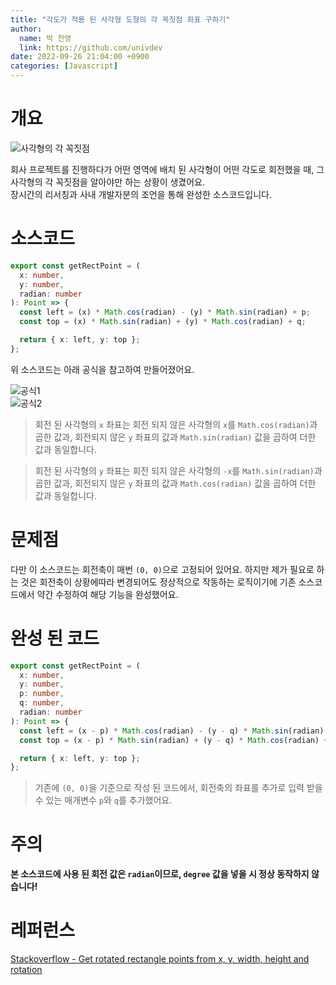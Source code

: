 ```yaml
---
title: "각도가 적용 된 사각형 도형의 각 꼭짓점 좌표 구하기"
author:
  name: 박 찬영
  link: https://github.com/univdev
date: 2022-09-26 21:04:00 +0900
categories: [Javascript]
---
```

# 개요
![사각형의 각 꼭짓점][사각형]

회사 프로젝트를 진행하다가 어떤 영역에 배치 된 사각형이 어떤 각도로 회전했을 때, 그 사각형의 각 꼭짓점을 알아야만 하는 상황이 생겼어요.  
장시간의 리서칭과 사내 개발자분의 조언을 통해 완성한 소스코드입니다.

# 소스코드
```typescript
export const getRectPoint = (
  x: number,
  y: number,
  radian: number
): Point => {
  const left = (x) * Math.cos(radian) - (y) * Math.sin(radian) + p;
  const top = (x) * Math.sin(radian) + (y) * Math.cos(radian) + q;

  return { x: left, y: top };
};
```

위 소스코드는 아래 공식을 참고하여 만들어졌어요.

![공식1][공식1]  
![공식2][공식2]

> 회전 된 사각형의 `x` 좌표는 회전 되지 않은 사각형의 `x`를 `Math.cos(radian)`과 곱한 값과, 회전되지 않은 `y` 좌표의 값과 `Math.sin(radian)` 값을 곱하여 더한 값과 동일합니다.

> 회전 된 사각형의 `y` 좌표는 회전 되지 않은 사각형의 `-x`를 `Math.sin(radian)`과 곱한 값과, 회전되지 않은 `y` 좌표의 값과 `Math.cos(radian)` 값을 곱하여 더한 값과 동일합니다.

# 문제점
다만 이 소스코드는 회전축이 매번 `(0, 0)`으로 고정되어 있어요. 하지만 제가 필요로 하는 것은 회전축이 상황에따라 변경되어도 정상적으로 작동하는 로직이기에 기존 소스코드에서 약간 수정하여 해당 기능을 완성했어요.

# 완성 된 코드
```typescript
export const getRectPoint = (
  x: number,
  y: number,
  p: number,
  q: number,
  radian: number
): Point => {
  const left = (x - p) * Math.cos(radian) - (y - q) * Math.sin(radian) + p;
  const top = (x - p) * Math.sin(radian) + (y - q) * Math.cos(radian) + q;

  return { x: left, y: top };
};
```

> 기존에 `(0, 0)`을 기준으로 작성 된 코드에서, 회전축의 좌표를 추가로 입력 받을 수 있는 매개변수 `p`와 `q`를 추가했어요.

# 주의
**본 소스코드에 사용 된 회전 값은 `radian`이므로, `degree` 값을 넣을 시 정상 동작하지 않습니다!**

# 레퍼런스
[Stackoverflow - Get rotated rectangle points from x, y, width, height and rotation][레퍼런스]

[사각형]: https://i.stack.imgur.com/yGjc6.png
[공식1]: https://i.stack.imgur.com/ZcK0R.png
[공식2]: https://i.stack.imgur.com/TywRp.png
[레퍼런스]: https://stackoverflow.com/questions/38297082/get-rotated-rectangle-points-from-x-y-width-height-and-rotation